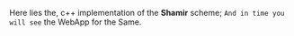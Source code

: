 Here lies the, c++ implementation of the **Shamir** scheme; `And in time you will see` the WebApp for the Same.
